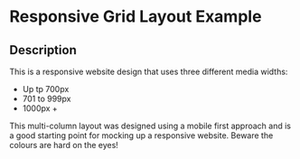 # Responsive Grid Layout Example
## Description
This is a responsive website design that uses three different media widths:
- Up tp 700px
- 701 to 999px
- 1000px +

This multi-column layout was designed using a mobile first approach and is a good starting point for mocking up a responsive website. Beware the colours are hard on the eyes! 
